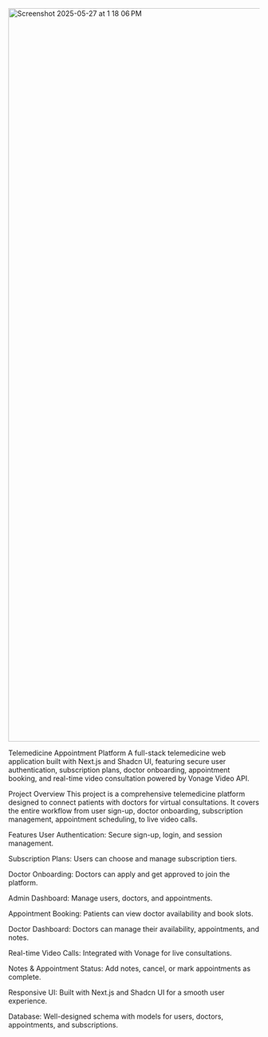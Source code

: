 

<img width="1470" alt="Screenshot 2025-05-27 at 1 18 06 PM" src="https://github.com/user-attachments/assets/a0d3d443-f5e1-433a-85a7-a76a3866858d" />

Telemedicine Appointment Platform
A full-stack telemedicine web application built with Next.js and Shadcn UI, featuring secure user authentication, subscription plans, doctor onboarding, appointment booking, and real-time video consultation powered by Vonage Video API.

Project Overview
This project is a comprehensive telemedicine platform designed to connect patients with doctors for virtual consultations. It covers the entire workflow from user sign-up, doctor onboarding, subscription management, appointment scheduling, to live video calls.

Features
User Authentication: Secure sign-up, login, and session management.

Subscription Plans: Users can choose and manage subscription tiers.

Doctor Onboarding: Doctors can apply and get approved to join the platform.

Admin Dashboard: Manage users, doctors, and appointments.

Appointment Booking: Patients can view doctor availability and book slots.

Doctor Dashboard: Doctors can manage their availability, appointments, and notes.

Real-time Video Calls: Integrated with Vonage for live consultations.

Notes & Appointment Status: Add notes, cancel, or mark appointments as complete.

Responsive UI: Built with Next.js and Shadcn UI for a smooth user experience.

Database: Well-designed schema with models for users, doctors, appointments, and subscriptions.
